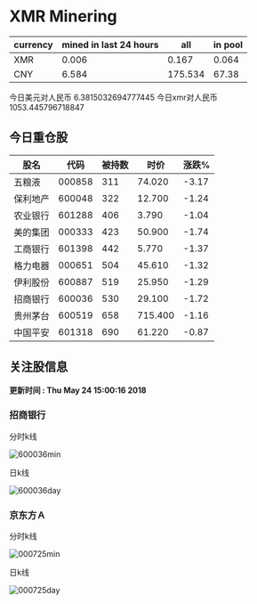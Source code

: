 # XMR Minering

|currency|mined in last 24 hours|all|in pool|
|---|---|---|---|
|XMR|0.006|0.167|0.064|
|CNY|6.584|175.534|67.38|

今日美元对人民币 6.3815032694777445	今日xmr对人民币1053.445796718847


## 今日重仓股 

|股名|代码|被持数|时价|涨跌%|
|---|---|---|---|---|
|五粮液|000858|311|74.020|-3.17|
|保利地产|600048|322|12.700|-1.24|
|农业银行|601288|406|3.790|-1.04|
|美的集团|000333|423|50.900|-1.74|
|工商银行|601398|442|5.770|-1.37|
|格力电器|000651|504|45.610|-1.32|
|伊利股份|600887|519|25.950|-1.29|
|招商银行|600036|530|29.100|-1.72|
|贵州茅台|600519|658|715.400|-1.16|
|中国平安|601318|690|61.220|-0.87|

## 关注股信息
**更新时间 : Thu May 24 15:00:16 2018**
### 招商银行 
分时k线

![600036min](http://image.sinajs.cn/newchart/min/n/sh600036.gif)

日k线

![600036day](http://image.sinajs.cn/newchart/daily/n/sh600036.gif)

### 京东方Ａ 
分时k线

![000725min](http://image.sinajs.cn/newchart/min/n/sz000725.gif)

日k线

![000725day](http://image.sinajs.cn/newchart/daily/n/sz000725.gif)
